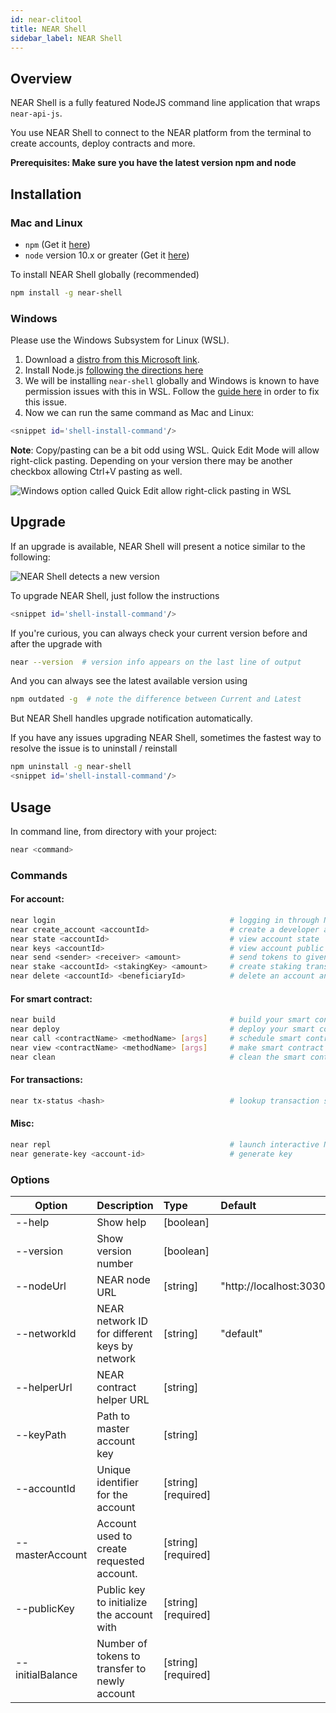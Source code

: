 ```yaml
---
id: near-clitool
title: NEAR Shell
sidebar_label: NEAR Shell
---
```


## Overview

NEAR Shell is a fully featured NodeJS command line application that wraps `near-api-js`.

You use NEAR Shell to connect to the NEAR platform from the terminal to create accounts, deploy contracts and more.

**Prerequisites: Make sure you have the latest version npm and node**

## Installation

### Mac and Linux

* `npm` (Get it [here](https://www.npmjs.com/get-npm))
* `node` version 10.x or greater (Get it [here](https://nodejs.org/en/download))

To install NEAR Shell globally (recommended)

```bash
npm install -g near-shell
```

### Windows

Please use the Windows Subsystem for Linux (WSL).

1. Download a [distro from this Microsoft link](https://docs.microsoft.com/en-us/windows/wsl/install-manual#downloading-distros).
2. Install Node.js [following the directions here](https://nodejs.org/en/download/package-manager/)
3. We will be installing `near-shell` globally and Windows is known to have permission issues with this in WSL. Follow the [guide here](https://docs.npmjs.com/resolving-eacces-permissions-errors-when-installing-packages-globally#manually-change-npms-default-directory) in order to fix this issue.
4. Now we can run the same command as Mac and Linux:

```bash
<snippet id='shell-install-command'/>
```

**Note**: Copy/pasting can be a bit odd using WSL. Quick Edit Mode will allow right-click pasting. Depending on your version there may be another checkbox allowing Ctrl+V pasting as well.

![Windows option called Quick Edit allow right-click pasting in WSL](/docs/assets/windows-quickedit-mode.png)


## Upgrade

If an upgrade is available, NEAR Shell will present a notice similar to the following: 

![NEAR Shell detects a new version](/docs/assets/near-shell-upgrade-notice.png)

To upgrade NEAR Shell, just follow the instructions

```bash
<snippet id='shell-install-command'/>
```

If you're curious, you can always check your current version before and after the upgrade with

```bash
near --version  # version info appears on the last line of output
```

And you can always see the latest available version using

```bash
npm outdated -g  # note the difference between Current and Latest
```

But NEAR Shell handles upgrade notification automatically.

If you have any issues upgrading NEAR Shell, sometimes the fastest way to resolve the issue is to uninstall / reinstall

```bash
npm uninstall -g near-shell
<snippet id='shell-install-command'/>
```

## Usage

In command line, from directory with your project:

```bash
near <command>
```

### Commands

#### For account:
```bash
near login                                       # logging in through NEAR protocol wallet
near create_account <accountId>                  # create a developer account with --masterAccount(required), publicKey and initialBalance
near state <accountId>                           # view account state
near keys <accountId>                            # view account public keys
near send <sender> <receiver> <amount>           # send tokens to given receiver
near stake <accountId> <stakingKey> <amount>     # create staking transaction (stakingKey is base58 encoded)
near delete <accountId> <beneficiaryId>          # delete an account and transfer funds to beneficiary account
```

#### For smart contract:
```bash
near build                                       # build your smart contract
near deploy                                      # deploy your smart contract
near call <contractName> <methodName> [args]     # schedule smart contract call which can modify state
near view <contractName> <methodName> [args]     # make smart contract call which can view state
near clean                                       # clean the smart contract build locally (remove ./out )
```

#### For transactions:
```bash
near tx-status <hash>                            # lookup transaction status by hash
```

#### Misc:

```bash
near repl                                        # launch interactive Node.js shell with NEAR connection available to use
near generate-key <account-id>                   # generate key
```

### Options

| Option                    | Description                                   | Type      | Default               |
| --------------------------|:----------------------------------------------| :---------|:----------------------|
| --help                    | Show help                                     | [boolean] |                       |
| --version                 | Show version number                           | [boolean] |                       |
| --nodeUrl                 | NEAR node URL                                 | [string]  |"http://localhost:3030"|
| --networkId               | NEAR network ID for different keys by network | [string]  |"default"              |
| --helperUrl               | NEAR contract helper URL                      | [string]  |                       |
| --keyPath                 | Path to master account key                    | [string]  |                       |
| --accountId               | Unique identifier for the account             | [string]  [required]|             |
| --masterAccount           | Account used to create requested account.     | [string]  [required]|             |
| --publicKey               | Public key to initialize the account with     | [string]  [required]|             |
| --initialBalance          | Number of tokens to transfer to newly account | [string]  [required]|             |
